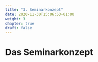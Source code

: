 ```yaml
---
title: "3. Seminarkonzept"
date: 2020-11-30T15:06:53+01:00
weight: 3
chapter: true
draft: false
---
```


# Das Seminarkonzept
